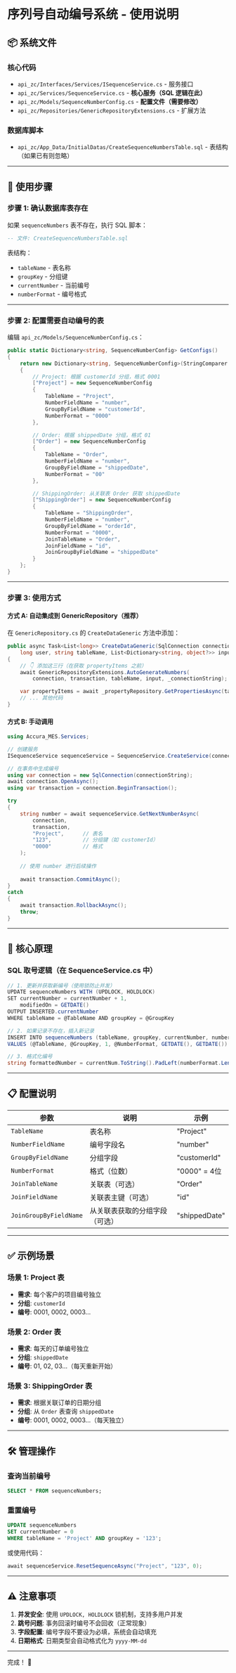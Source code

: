 # 序列号自动编号系统 - 使用说明

## 📦 系统文件

### 核心代码
- `api_zc/Interfaces/Services/ISequenceService.cs` - 服务接口
- `api_zc/Services/SequenceService.cs` - **核心服务（SQL 逻辑在此）**
- `api_zc/Models/SequenceNumberConfig.cs` - **配置文件（需要修改）**
- `api_zc/Repositories/GenericRepositoryExtensions.cs` - 扩展方法

### 数据库脚本
- `api_zc/App_Data/InitialDatas/CreateSequenceNumbersTable.sql` - 表结构（如果已有则忽略）

---

## 🚀 使用步骤

### 步骤 1: 确认数据库表存在

如果 `sequenceNumbers` 表不存在，执行 SQL 脚本：
```sql
-- 文件: CreateSequenceNumbersTable.sql
```

表结构：
- `tableName` - 表名称
- `groupKey` - 分组键
- `currentNumber` - 当前编号
- `numberFormat` - 编号格式

---

### 步骤 2: 配置需要自动编号的表

编辑 `api_zc/Models/SequenceNumberConfig.cs`：

```csharp
public static Dictionary<string, SequenceNumberConfig> GetConfigs()
{
    return new Dictionary<string, SequenceNumberConfig>(StringComparer.OrdinalIgnoreCase)
    {
        // Project: 根据 customerId 分组，格式 0001
        ["Project"] = new SequenceNumberConfig
        {
            TableName = "Project",
            NumberFieldName = "number",
            GroupByFieldName = "customerId",
            NumberFormat = "0000"
        },

        // Order: 根据 shippedDate 分组，格式 01
        ["Order"] = new SequenceNumberConfig
        {
            TableName = "Order",
            NumberFieldName = "number",
            GroupByFieldName = "shippedDate",
            NumberFormat = "00"
        },

        // ShippingOrder: 从关联表 Order 获取 shippedDate
        ["ShippingOrder"] = new SequenceNumberConfig
        {
            TableName = "ShippingOrder",
            NumberFieldName = "number",
            GroupByFieldName = "orderId",
            NumberFormat = "0000",
            JoinTableName = "Order",
            JoinFieldName = "id",
            JoinGroupByFieldName = "shippedDate"
        }
    };
}
```

---

### 步骤 3: 使用方式

#### 方式 A: 自动集成到 GenericRepository（推荐）

在 `GenericRepository.cs` 的 `CreateDataGeneric` 方法中添加：

```csharp
public async Task<List<long>> CreateDataGeneric(SqlConnection connection, SqlTransaction? transaction,
    long user, string tableName, List<Dictionary<string, object?>> input)
{
    // 👇 添加这三行（在获取 propertyItems 之前）
    await GenericRepositoryExtensions.AutoGenerateNumbers(
        connection, transaction, tableName, input, _connectionString);

    var propertyItems = await _propertyRepository.GetPropertiesAsync(tableName);
    // ... 其他代码
}
```

#### 方式 B: 手动调用

```csharp
using Accura_MES.Services;

// 创建服务
ISequenceService sequenceService = SequenceService.CreateService(connectionString);

// 在事务中生成编号
using var connection = new SqlConnection(connectionString);
await connection.OpenAsync();
using var transaction = connection.BeginTransaction();

try
{
    string number = await sequenceService.GetNextNumberAsync(
        connection,
        transaction,
        "Project",      // 表名
        "123",          // 分组键（如 customerId）
        "0000"          // 格式
    );
    
    // 使用 number 进行后续操作
    
    await transaction.CommitAsync();
}
catch
{
    await transaction.RollbackAsync();
    throw;
}
```

---

## 🔧 核心原理

### SQL 取号逻辑（在 SequenceService.cs 中）

```csharp
// 1. 更新并获取新编号（使用锁防止并发）
UPDATE sequenceNumbers WITH (UPDLOCK, HOLDLOCK)
SET currentNumber = currentNumber + 1,
    modifiedOn = GETDATE()
OUTPUT INSERTED.currentNumber
WHERE tableName = @TableName AND groupKey = @GroupKey

// 2. 如果记录不存在，插入新记录
INSERT INTO sequenceNumbers (tableName, groupKey, currentNumber, numberFormat, createdOn, modifiedOn)
VALUES (@TableName, @GroupKey, 1, @NumberFormat, GETDATE(), GETDATE())

// 3. 格式化编号
string formattedNumber = currentNum.ToString().PadLeft(numberFormat.Length, '0');
```

---

## 📋 配置说明

| 参数 | 说明 | 示例 |
|------|------|------|
| `TableName` | 表名称 | "Project" |
| `NumberFieldName` | 编号字段名 | "number" |
| `GroupByFieldName` | 分组字段 | "customerId" |
| `NumberFormat` | 格式（位数） | "0000" = 4位 |
| `JoinTableName` | 关联表（可选） | "Order" |
| `JoinFieldName` | 关联表主键（可选） | "id" |
| `JoinGroupByFieldName` | 从关联表获取的分组字段（可选） | "shippedDate" |

---

## ✅ 示例场景

### 场景 1: Project 表
- **需求**: 每个客户的项目编号独立
- **分组**: `customerId`
- **编号**: 0001, 0002, 0003...

### 场景 2: Order 表
- **需求**: 每天的订单编号独立
- **分组**: `shippedDate`
- **编号**: 01, 02, 03...（每天重新开始）

### 场景 3: ShippingOrder 表
- **需求**: 根据关联订单的日期分组
- **分组**: 从 `Order` 表查询 `shippedDate`
- **编号**: 0001, 0002, 0003...（每天独立）

---

## 🛠️ 管理操作

### 查询当前编号
```sql
SELECT * FROM sequenceNumbers;
```

### 重置编号
```sql
UPDATE sequenceNumbers 
SET currentNumber = 0 
WHERE tableName = 'Project' AND groupKey = '123';
```

或使用代码：
```csharp
await sequenceService.ResetSequenceAsync("Project", "123", 0);
```

---

## ⚠️ 注意事项

1. **并发安全**: 使用 `UPDLOCK, HOLDLOCK` 锁机制，支持多用户并发
2. **跳号问题**: 事务回滚时编号不会回收（正常现象）
3. **字段配置**: 编号字段不要设为必填，系统会自动填充
4. **日期格式**: 日期类型会自动格式化为 `yyyy-MM-dd`

---

完成！ 🎉

